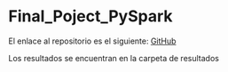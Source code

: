 # Final_Poject_PySpark

El enlace al repositorio es el siguiente: [GitHub](https://github.com/MiguelGG03/Final_Poject_PySpark.git)

Los resultados se encuentran en la carpeta de resultados